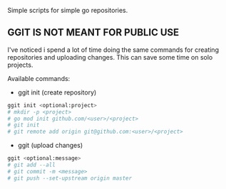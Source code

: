 Simple scripts for simple go repositories.

## GGIT IS NOT MEANT FOR PUBLIC USE

I've noticed i spend a lot of time doing the same
commands for creating repositories and uploading changes.
This can save some time on solo projects.

Available commands:
- ggit init (create repository)
```bash
ggit init <optional:project>
# mkdir -p <project>
# go mod init github.com/<user>/<project>
# git init
# git remote add origin git@github.com:<user>/<project>
```

- ggit (upload changes)
```bash
ggit <optional:message>
# git add --all
# git commit -m <message>
# git push --set-upstream origin master
```
